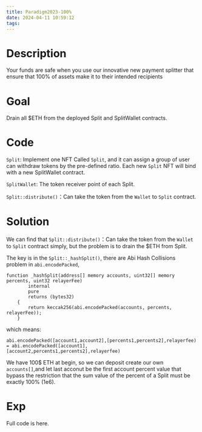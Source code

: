 ```yaml
---
title: Paradigm2023-100%
date: 2024-04-11 10:59:12
tags:
---
```

# Description

Your funds are safe when you use our innovative new payment splitter that ensure that 100% of assets make it to their intended recipients

# Goal

Drain all $ETH from the deployed Split and SplitWallet contracts.

# Code
`Split`: Implement one NFT Called `Split`, and it can assign a group of user can withdraw tokens by the pre-defined ratio. Each new `Split` NFT will bind with a new SplitWallet contract. 

`SplitWallet`: The token receiver point of each Split. 

`Split::distribute()`：Can take the token from the `Wallet` to `Split` contract.

# Solution
We can find that `Split::distribute()`：Can take the token from the `Wallet` to `Split` contract simply, but the problem is to drain the $ETH from Split.

The key is in the `Split::_hashSplit()`, there are Abi Hash Collisions problem in `abi.encodePacked`, 
```solidity
function _hashSplit(address[] memory accounts, uint32[] memory percents, uint32 relayerFee)
        internal
        pure
        returns (bytes32)
    {
        return keccak256(abi.encodePacked(accounts, percents, relayerFee));
    }
```
which means:
```solidity
abi.encodePacked([account1,account2],[percents1,percents2],relayerfee) = abi.encodePacked([account1],[account2,percents1,percents2],relayerfee)
```
We have 100$ ETH at begin, so we can deposit create our own `accounts[]`,and let last acconut be the first account percent value that bypass the restriction that the sum value of the percent of a Split must be exactly 100% (1e6).

# Exp
Full code is here.
